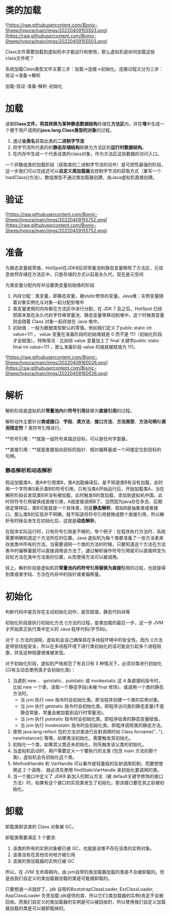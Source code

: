 # 类的加载

![https://raw.githubusercontent.com/Bionic-Sheep/typora/main/imgs/20220409155503.png](https://raw.githubusercontent.com/Bionic-Sheep/typora/main/imgs/20220409155503.png)

Class文件需要加载到虚拟机中才能运行和使用，那么虚拟机是如何加载这些class文件呢？

系统加载Class类型文件主要三步：加载->连接->初始化。连接过程又分为三步：验证->准备->解析

加载-验证-准备-解析-初始化

# 加载

读取**Class文件，**将其转换为某种**静态数据结构**存储在**方法区**内，并在**堆**中生成一个便于用户调用的**java.lang.Class类型的对象**的过程。

1. 通过**全类名**获取此类的**二进制字节流**
2. 将字节流所代表的的**静态存储结构**转换为方法区的**运行时数据结构**。
3. 在内存中生成一个代表该类的class对象，作为方法区这些数据的访问入口。

一个非数组类的加载阶段（获取类的二进制字节流的动作）是可控性最强的阶段，这一步我们可以完成还可以**自定义类加载器**去控制字节流的获取方式（重写一个loadClass()方法）。数组类型不通过类加载器创建，由Java虚拟机直接创建。

# 验证

![https://raw.githubusercontent.com/Bionic-Sheep/typora/main/imgs/20220409155752.png](https://raw.githubusercontent.com/Bionic-Sheep/typora/main/imgs/20220409155752.png)

# 准备

为静态变量赋零值，HotSpot在JDK8后将常量池和静态变量移除了方法区，元信息依然存储在方法区中，只是存储的方式以前是永久代，现在是元空间

为类变量分配内存并设置类变量初始值的阶段

1. 内存分配：类变量，即静态变量，被static修饰的变量。Java堆：实例变量随着对象实例化与对象一起分配到堆中
2. 类变量使用的内存都在方法区中进行分配，在 JDK 7 及之后，HotSpot 已经把原本放在永久代的字符串常量池、静态变量等移动到堆中，这个时候类变量则会随着 Class 对象一起存放在 Java 堆中。
3. 初始值：一般为数据类型默认的零值。例如我们定义了public static int value=111 ， value 变量在准备阶段的初始值就是 0 而不是 111（初始化阶段才会赋值）。特殊情况：比如给 value 变量加上了 final 关键字public static final int value=111 ，那么准备阶段 value 的值就被赋值为 111。

![https://raw.githubusercontent.com/Bionic-Sheep/typora/main/imgs/20220409160026.png](https://raw.githubusercontent.com/Bionic-Sheep/typora/main/imgs/20220409160026.png)

# 解析

解析阶段是虚拟机将**常量池内**的**符号引用**替换为**直接引用**的过程。

解析动作主要针对**类或接口**、**字段**、**类方法**、**接口方法**、**方法类型**、**方法句柄**和**调用限定符** 7 类符号引用进行。

**符号引用：**就是一组符号来描述目标，可以是任何字面量。

**直接引用：**就是直接指向目标的指针、相对偏移量或一个间接定位到目标的句柄。

### 静态解析和动态解析

假设加载类A，类A中引用类B，类A加载编译后，是不知道类B有没有加载，此时用一个字符串S表示类B的符号引用，只有当类A开始运行后，开始加载类A，当在解析阶段会发现类B并没有被加载，此时触发B的类加载，添加到虚拟机中国，此时将符号引用替换成直接引用，A就直接调用B了。当然因为java存在多态、后期绑定等特征，类B可能就是一个具体类，则是**静态解析**，假如B是抽象类或者接口，那么类B的实现并不明确，就不知道将符号引用替换成那个直接引用，所以解析有时候会发生在初始化后，这就是**动态解析**。

在程序实际运行时，只有符号引用是不够的，举个例子：在程序执行方法时，系统需要明确知道这个方法所在的位置。Java 虚拟机为每个类都准备了一张方法表来存放类中所有的方法。当需要调用一个类的方法的时候，只要知道这个方法在方法表中的偏移量就可以直接调用该方法了。通过解析操作符号引用就可以直接转变为目标方法在类中方法表的位置，从而使得方法可以被调用。

综上，解析阶段是虚拟机将**常量池内的符号引用替换为直接引**用的过程，也就是得到类或者字段、方法在内存中的指针或者偏移量。

# 初始化

判断代码中是否存在主动初始化动作，是否赋值，静态代码块等

初始化阶段是执行初始化方法<clinit> ()方法的过程，是类加载的最后一步，这一步 JVM 才开始真正执行类中定义的 Java 程序代码(字节码)。

对于<clinit> () 方法的调用，虚拟机会自己确保其在多线程环境中的安全性。因为 <clinit> ()方法是带锁线程安全，所以在多线程环境下进行类初始化的话可能会引起多个进程阻塞，并且这种阻塞很难被发现。

对于初始化阶段，虚拟机严格规范了有且只有 5 种情况下，必须对类进行初始化(只有主动去使用类才会初始化类)：

1. 当遇到 new 、 getstatic、putstatic 或 invokestatic 这 4 条直接码指令时，比如 new 一个类，读取一个静态字段(未被 final 修饰)、或调用一个类的静态方法时。
    - 当 jvm 执行 new 指令时会初始化类。即当程序创建一个类的实例对象。
    - 当 jvm 执行 getstatic 指令时会初始化类。即程序访问类的静态变量(不是静态常量，常量会被加载到运行时常量池)。
    - 当 jvm 执行 putstatic 指令时会初始化类。即程序给类的静态变量赋值。
    - 当 jvm 执行 invokestatic 指令时会初始化类。即程序调用类的静态方法。
2. 使用 java.lang.reflect 包的方法对类进行反射调用时如 Class.forname("..."), newInstance() 等等。如果类没初始化，需要触发其初始化。
3. 初始化一个类，如果其父类还未初始化，则先触发该父类的初始化。
4. 当虚拟机启动时，用户需要定义一个要执行的主类 (包含 main 方法的那个类)，虚拟机会先初始化这个类。
5. MethodHandle 和 VarHandle 可以看作是轻量级的反射调用机制，而要想使用这 2 个调用， 就必须先使用 findStaticVarHandle 来初始化要调用的类。
6. 当一个接口中定义了 JDK8 新加入的默认方法（被 default关键字修饰的接口方法）时，如果有这个接口的实现类发生了初始化，那该接口要在其之前被初始化。

# 卸载

卸载类即该类的 Class 对象被 GC。

卸载类需要满足 3 个要求:

1. 该类的所有的实例对象都已被 GC，也就是说堆不存在该类的实例对象。
2. 该类没有在其他任何地方被引用
3. 该类的类加载器的实例已被 GC

所以，在 JVM 生命周期内，由 jvm自带的类加载器加载的类是不会被卸载的。但是由我们自定义的类加载器加载的类是可能被卸载的。

只要想通一点就好了，jdk 自带的BootstrapClassLoader, ExtClassLoader, AppClassLoader 负责加载 jdk提供的类，所以它们(类加载器的实例)肯定不会被回收。而我们自定义的类加载器的实例是可以被回收的，所以使用我们自定义加载器加载的类是可以被卸载掉的。